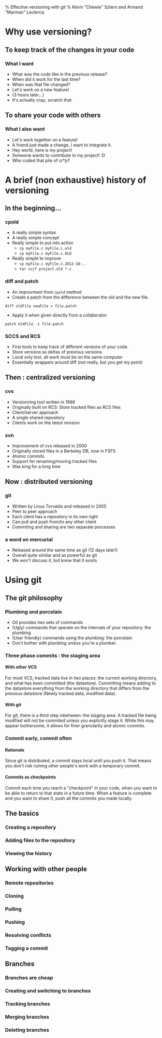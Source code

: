 % Effective versioning with git
% Kévin "Chewie" Sztern and Armand "Marman" Leclercq

# Why use versioning?

## To keep track of the changes in your code

### What I want

* What was the code like in the previous release?
* When did it work for the last time?
* When was that file changed?
* Let's work on a new feature!
* (3 hours later...)
* It's actually crap, scratch that.

## To share your code with others

### What I also want

* Let's work together on a feature!
* A friend just made a change, I want to integrate it.
* Hey world, here is my project!
* Someone wants to contribute to my project! :D
* Who coded that pile of cr\*p?

# A brief (non exhaustive) history of versioning

## In the beginning...

### cpold

* A really simple syntax
* A really simple concept
* Really simple to put into action
    * `cp myFile.c myFile.c.old`
    * `cp myFile.c myFile.c.OLD`
* Really simple to improve
    * `cp myFile.c myFile.c.2012-10-..`
    * `tar cvjf project.old *.c`

### diff and patch

* An improvment from `cpold` method
* Create a patch from the difference between the old and the new file.

~~~~~~~~~~~~~~~~~~~~~~~~~~~~~~~~~
diff oldFile newFile > file.patch
~~~~~~~~~~~~~~~~~~~~~~~~~~~~~~~~~


* Apply it when given directly from a collaborator

~~~~~~~~~~~~~~~~~~~~~~~~~~~
patch oldFile -i file.patch
~~~~~~~~~~~~~~~~~~~~~~~~~~~

### SCCS and RCS

* First tools to keep track of different versions of your code.
* Store versions as deltas of previous versions
* Local only tool, all work must be on the same computer
* Essentially wrappers around diff (not really, but you get my point)

## Then : centralized versioning

### cvs

* Versionning tool written in 1986
* Originally built on RCS: Store tracked files as RCS files
* Client/server approach
* A single shared repository
* Clients work on the latest revision

### svn

* Improvement of cvs released in 2000
* Originally stored files in a Berkeley DB, now in FSFS
* Atomic commits
* Support for renaming/moving tracked files
* Was king for a long time

## Now : distributed versioning

### git

* Written by Linus Torvalds and released in 2005
* Peer to peer approach
* Each client has a repository in its own right
* Can pull and push from/to any other client
* Commiting and sharing are two separate processes

### a word on mercurial

* Released around the same time as git (12 days later!)
* Overall quite similar and as powerful as git
* We won't discuss it, but know that it exists

# Using git

## The git philosophy

### Plumbing and porcelain

* Git provides two sets of commands
* (Ugly) commands that operate on the internals of your repository: the plumbing
* (User friendly) commands using the plumbing: the porcelain
* Don't bother with plumbing unless you're a plumber.

### Three phase commits : the staging area

#### With other VCS

For most VCS, tracked data live in two places: the current working directory,
and what has been committed (the datastore). Committing means adding to the
datastore everything from the working directory that differs from the previous
datastore (Newly tracked data, modified data).

#### With git

For git, there is a third step inbetween: the staging area. A tracked file
being modified will not be commited unless you explicitly stage it. While this
may appear bothersome, it allows for finer granularity and atomic commits.

### Commit early, commit often

#### Rationale

Since git is distributed, a commit stays local until you push it. That means
you don't risk ruining other people's work with a temporary commit.

#### Commits as checkpoints

Commit each time you reach a "checkpoint" in your code, when you want to be
able to return to that state in a future time. When a feature is complete and
you want to share it, push all the commits you made locally.

## The basics

### Creating a repository

### Adding files to the repository

### Viewing the history

## Working with other people

### Remote repositories

### Cloning

### Pulling

### Pushing

### Resolving conflicts

### Tagging a commit

## Branches

### Branches are cheap

### Creating and switching to branches

### Tracking branches

### Merging branches

### Deleting branches
